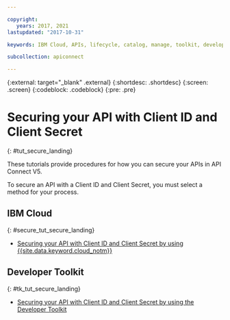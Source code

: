 ```yaml
---

copyright:
   years: 2017, 2021
lastupdated: "2017-10-31"

keywords: IBM Cloud, APIs, lifecycle, catalog, manage, toolkit, develop, dev portal, tutorials, API Connect V5

subcollection: apiconnect

---
```



{:external: target="_blank" .external}
{:shortdesc: .shortdesc}
{:screen: .screen}
{:codeblock: .codeblock}
{:pre: .pre}

# Securing your API with Client ID and Client Secret
{: #tut_secure_landing}

These tutorials provide procedures for how you can secure your APIs in API Connect V5.

To secure an API with a Client ID and Client Secret, you must select a method for your process.

## IBM Cloud
{: #secure_tut_secure_landing}

- [Securing your API with Client ID and Client Secret by using {{site.data.keyword.cloud_notm}}](/docs/apiconnect/tutorials?topic=apiconnect-tut_secure_id_secret_bm)

## Developer Toolkit
{: #tk_tut_secure_landing}

- [Securing your API with Client ID and Client Secret by using the Developer Toolkit](/docs/apiconnect/tutorials?topic=apiconnect-tut_secure_id_secret_tk)
